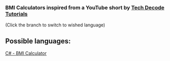 ### BMI Calculators inspired from a YouTube short by [Tech Decode Tutorials](https://www.youtube.com/c/TechDecode)
(Click the branch to switch to wished language)

## Possible languages:
[C# - BMI Calculator](https://github.com/GalacticDocs/BMI-Calculator/tree/C%23)
